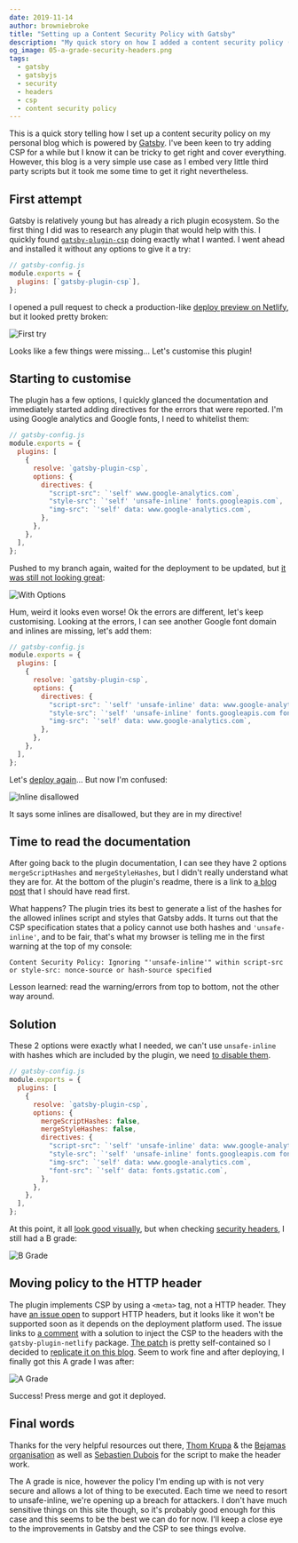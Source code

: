```yaml
---
date: 2019-11-14
author: browniebroke
title: "Setting up a Content Security Policy with Gatsby"
description: "My quick story on how I added a content security policy (CSP) on my blog, powered by GatsbyJS."
og_image: 05-a-grade-security-headers.png
tags:
  - gatsby
  - gatsbyjs
  - security
  - headers
  - csp
  - content security policy
---
```


This is a quick story telling how I set up a content security policy on my personal blog which is powered by [Gatsby](https://www.gatsbyjs.org/). I've been keen to try adding CSP for a while but I know it can be tricky to get right and cover everything. However, this blog is a very simple use case as I embed very little third party scripts but it took me some time to get it right nevertheless.

## First attempt

Gatsby is relatively young but has already a rich plugin ecosystem. So the first thing I did was to research any plugin that would help with this. I quickly found [`gatsby-plugin-csp`](https://www.gatsbyjs.org/packages/gatsby-plugin-csp/) doing exactly what I wanted. I went ahead and installed it without any options to give it a try:

```javascript
// gatsby-config.js
module.exports = {
  plugins: [`gatsby-plugin-csp`],
};
```

I opened a pull request to check a production-like [deploy preview on Netlify](https://5dc89dea31c71e000832cd5a--browniebroke.netlify.com/), but it looked pretty broken:

![First try](01-first-try.png "First Try")

Looks like a few things were missing... Let's customise this plugin!

## Starting to customise

The plugin has a few options, I quickly glanced the documentation and immediately started adding directives for the errors that were reported. I'm using Google analytics and Google fonts, I need to whitelist them:

```javascript {6-12}
// gatsby-config.js
module.exports = {
  plugins: [
    {
      resolve: `gatsby-plugin-csp`,
      options: {
        directives: {
          "script-src": `'self' www.google-analytics.com`,
          "style-src": `'self' 'unsafe-inline' fonts.googleapis.com`,
          "img-src": `'self' data: www.google-analytics.com`,
        },
      },
    },
  ],
};
```

Pushed to my branch again, waited for the deployment to be updated, but [it was still not looking great](https://5dc8a896ace0c4000847a904--browniebroke.netlify.com/):

![With Options](02-second-with-options.png "With Options")

Hum, weird it looks even worse! Ok the errors are different, let's keep customising. Looking at the errors, I can see another Google font domain and inlines are missing, let's add them:

```javascript {8-10}
// gatsby-config.js
module.exports = {
  plugins: [
    {
      resolve: `gatsby-plugin-csp`,
      options: {
        directives: {
          "script-src": `'self' 'unsafe-inline' data: www.google-analytics.com`,
          "style-src": `'self' 'unsafe-inline' fonts.googleapis.com fonts.gstatic.com`,
          "img-src": `'self' data: www.google-analytics.com`,
        },
      },
    },
  ],
};
```

Let's [deploy again](https://5dc8acc45da30f0008c79aa6--browniebroke.netlify.com/)... But now I'm confused:

![Inline disallowed](03-inline-disallowed.png "Inline disallowed")

It says some inlines are disallowed, but they are in my directive!

## Time to read the documentation

After going back to the plugin documentation, I can see they have 2 options `mergeScriptHashes` and `mergeStyleHashes`, but I didn't really understand what they are for. At the bottom of the plugin's readme, there is a link to [a blog post](https://bejamas.io/blog/content-security-policy-gatsby-websites/) that I should have read first.

What happens? The plugin tries its best to generate a list of the hashes for the allowed inlines script and styles that Gatsby adds. It turns out that the CSP specification states that a policy cannot use both hashes and `'unsafe-inline'`, and to be fair, that's what my browser is telling me in the first warning at the top of my console:

```log
Content Security Policy: Ignoring "'unsafe-inline'" within script-src or style-src: nonce-source or hash-source specified
```

Lesson learned: read the warning/errors from top to bottom, not the other way around.

## Solution

These 2 options were exactly what I needed, we can't use `unsafe-inline` with hashes which are included by the plugin, we need [to disable them](https://github.com/bejamas/gatsby-plugin-csp/issues/3#issuecomment-521032340).

```javascript
// gatsby-config.js
module.exports = {
  plugins: [
    {
      resolve: `gatsby-plugin-csp`,
      options: {
        mergeScriptHashes: false,
        mergeStyleHashes: false,
        directives: {
          "script-src": `'self' 'unsafe-inline' data: www.google-analytics.com`,
          "style-src": `'self' 'unsafe-inline' fonts.googleapis.com fonts.gstatic.com`,
          "img-src": `'self' data: www.google-analytics.com`,
          "font-src": `'self' data: fonts.gstatic.com`,
        },
      },
    },
  ],
};
```

At this point, it all [look good visually](https://5dc9d3e45c60a70008e187a5--browniebroke.netlify.com/), but when checking [security headers](secutiryheaders.com), I still had a B grade:

![B Grade](04-b-grade-security-headers.png "B Grade")

## Moving policy to the HTTP header

The plugin implements CSP by using a `<meta>` tag, not a HTTP header. They have [an issue open](https://github.com/bejamas/gatsby-plugin-csp/issues/4) to support HTTP headers, but it looks like it won't be supported soon as it depends on the deployment platform used. The issue links to [a comment](https://github.com/gatsbyjs/gatsby/issues/10890#issuecomment-468982396) with a solution to inject the CSP to the headers with the `gatsby-plugin-netlify` package. [The patch](https://github.com/DeveloPassion/website/commit/c31120ccccefed43c266c8ef862ec696bd36c7a8) is pretty self-contained so I decided to [replicate it on this blog](https://github.com/browniebroke/browniebroke.com/pull/210/commits/f27c05c84b0f4f2785aca0f2b8ef73efddb39a14). Seem to work fine and after deploying, I finally got this A grade I was after:

![A Grade](05-a-grade-security-headers.png "A Grade")

Success! Press merge and got it deployed.

## Final words

Thanks for the very helpful resources out there, [Thom Krupa](https://github.com/thomkrupa) & the [Bejamas organisation](https://github.com/bejamas) as well as [Sebastien Dubois](https://github.com/dsebastien) for the script to make the header work.

The A grade is nice, however the policy I'm ending up with is not very secure and allows a lot of thing to be executed. Each time we need to resort to unsafe-inline, we're opening up a breach for attackers. I don't have much sensitive things on this site though, so it's probably good enough for this case and this seems to be the best we can do for now. I'll keep a close eye to the improvements in Gatsby and the CSP to see things evolve.
